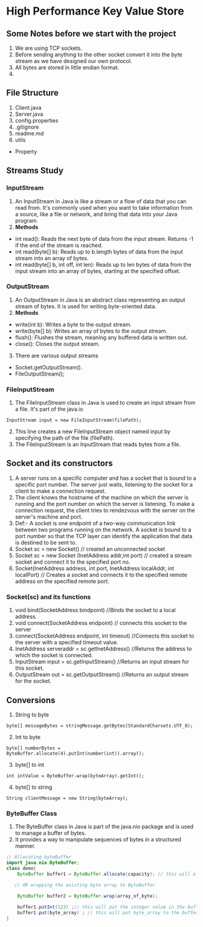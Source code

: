 # High Performance Key Value Store

## Some Notes before we start with the project
1) We are using TCP sockets.
2) Before sending anything to the other socket convert it into the byte stream as we have designed our own protocol.
3) All bytes are stored in little endian format.
4) 


## File Structure 
1) Client.java
2) Server.java
3) config.properties
4) .gitignore
5) readme.md
6) utils
- Property


## Streams Study

### InputStream 
1) An InputStream in Java is like a stream or a flow of data that you can read from. It's commonly used when you want to take information from a source, like a file or network, and bring that data into your Java program.
2) **Methods**
- int read(): Reads the next byte of data from the input stream. Returns -1 if the end of the stream is reached.
- int read(byte[] b): Reads up to b.length bytes of data from the input stream into an array of bytes.
- int read(byte[] b, int off, int len): Reads up to len bytes of data from the input stream into an array of bytes, starting at the specified offset.
### OutputStream
1) An OutputStream in Java is an abstract class representing an output stream of bytes. It is used for writing byte-oriented data.
2) **Methods**
- write(int b): Writes a byte to the output stream.
- write(byte[] b): Writes an array of bytes to the output stream.
- flush(): Flushes the stream, meaning any buffered data is written out.
- close(): Closes the output stream.

3) There are various output streams 
- Socket.getOutputStream().
- FileOutputStream();

### FileInputStream
1) The FileInputStream class in Java is used to create an input stream from a file. It's part of the java.io

```
InputStream input = new FileInputStream(filePath);
```
2) This line creates a new FileInputStream object named input by specifying the path of the file (filePath).
3) The FileInputStream is an InputStream that reads bytes from a file.


## Socket and its constructors
1) A server runs on a specific computer and has a socket that is bound to a specific port number. The server just waits, listening to the socket for a client to make a connection request.
2) The client knows the hostname of the machine on which the server is running and the port number on which the server is listening. To make a connection request, the client tries to rendezvous with the server on the server's machine and port.
3) Def:- A socket is one endpoint of a two-way communication link between two programs running on the network. A socket is bound to a port number so that the TCP layer can identify the application that data is destined to be sent to.
4) Socket sc = new Socket() // created an unconnected socket 
5) Socket sc = new Socket (InetAddress addr,int port) // created a stream socket and connect it to the specified port no.
6) Socket(InetAddress address, int port, InetAddress localAddr, int localPort) // Creates a socket and connects it to the specified remote address on the specified remote port.


### Socket(sc) and its functions 
1) void bind(SocketAddress bindpoint) //Binds the socket to a local address.
2) void connect(SocketAddress endpoint) // connects this socket to the server 
3) connect(SocketAddress endpoint, int timeout) //Connects this socket to the server with a specified timeout value.
4) InetAddress serveraddr = sc.getInetAddress() //Returns the address to which the socket is connected.
5) InputStream input = sc.getInputStream() //Returns an input stream for this socket.
6) OutputStream out = sc.getOutputStream() //Returns an output stream for the socket.

## Conversions

1) String to byte

```
byte[] messageBytes = stringMessage.getBytes(StandardCharsets.UTF_8);
```

2) Int to byte

```
byte[] numberBytes = ByteBuffer.allocate(4).putInt(number(int)).array();
```

3) byte[] to int

```
int intValue = ByteBuffer.wrap(byteArray).getInt();
```

4) byte[] to string 

```
String clientMessage = new String(byteArray);
```


### ByteBuffer Class

1) The ByteBuffer class in Java is part of the java.nio package and is used to manage a buffer of bytes.
2) It provides a way to manipulate sequences of bytes in a structured manner.

```java
// Allocating byteBuffer 
import java.nio.ByteBuffer;
class demo{
    ByteBuffer buffer1 = ByteBuffer.allocate(capacity); // this will allocate the byte buffer at pos. 0 of size capacity...

   // OR wrapping the existing byte array to ByteBuffer

    ByteBuffer buffer2 = ByteBuffer.wrap(array_of_byte);
    
    buffer1.putInt(123) ;// this will put the integer value in the buffer 
    buffer1.put(byte_array) ; // this will put byte_array to the buffer 
}
```


